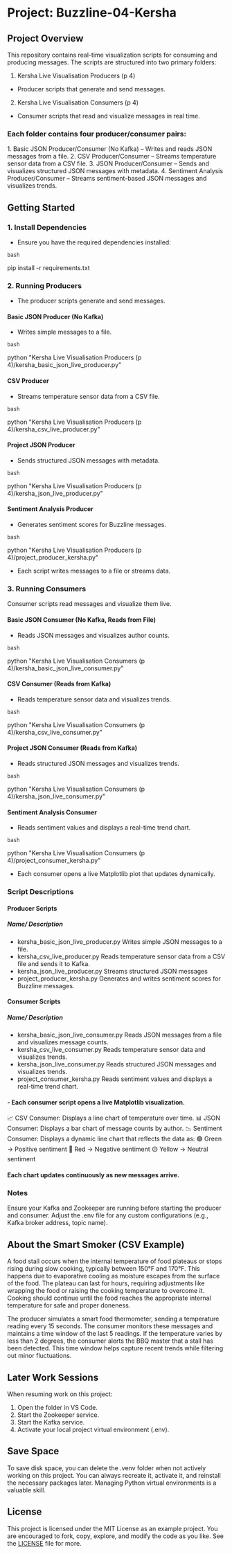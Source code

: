 # Project: Buzzline-04-Kersha

## Project Overview
This repository contains real-time visualization scripts for consuming and producing messages. The scripts are structured into two primary folders:

1. Kersha Live Visualisation Producers (p 4)
- Producer scripts that generate and send messages.

2. Kersha Live Visualisation Consumers (p 4)
- Consumer scripts that read and visualize messages in real time.

### Each folder contains four producer/consumer pairs:

1️.  Basic JSON Producer/Consumer (No Kafka) – Writes and reads JSON messages from a file.
2️.  CSV Producer/Consumer – Streams temperature sensor data from a CSV file.
3️.  JSON Producer/Consumer – Sends and visualizes structured JSON messages with metadata.
4️.  Sentiment Analysis Producer/Consumer – Streams sentiment-based JSON messages and visualizes trends.

## Getting Started
### 1️.  Install Dependencies
- Ensure you have the required dependencies installed:

```bash```

pip install -r requirements.txt

### 2️.  Running Producers
- The producer scripts generate and send messages.

#### Basic JSON Producer (No Kafka)
- Writes simple messages to a file.

```bash```

python "Kersha Live Visualisation Producers (p 4)/kersha_basic_json_live_producer.py"

#### CSV Producer
- Streams temperature sensor data from a CSV file.

```bash```

python "Kersha Live Visualisation Producers (p 4)/kersha_csv_live_producer.py"

#### Project JSON Producer
- Sends structured JSON messages with metadata.

```bash```

python "Kersha Live Visualisation Producers (p 4)/kersha_json_live_producer.py"


#### Sentiment Analysis Producer
- Generates sentiment scores for Buzzline messages.

```bash```

python "Kersha Live Visualisation Producers (p 4)/project_producer_kersha.py"
- Each script writes messages to a file or streams data.

### 3️.  Running Consumers
Consumer scripts read messages and visualize them live.

#### Basic JSON Consumer (No Kafka, Reads from File)
- Reads JSON messages and visualizes author counts.

```bash```

python "Kersha Live Visualisation Consumers (p 4)/kersha_basic_json_live_consumer.py"

#### CSV Consumer (Reads from Kafka)
- Reads temperature sensor data and visualizes trends.

```bash```

python "Kersha Live Visualisation Consumers (p 4)/kersha_csv_live_consumer.py"

 #### Project JSON Consumer (Reads from Kafka)
- Reads structured JSON messages and visualizes trends.

```bash```

python "Kersha Live Visualisation Consumers (p 4)/kersha_json_live_consumer.py"

#### Sentiment Analysis Consumer
- Reads sentiment values and displays a real-time trend chart.

```bash```

python "Kersha Live Visualisation Consumers (p 4)/project_consumer_kersha.py"
- Each consumer opens a live Matplotlib plot that updates dynamically.

### Script Descriptions
#### Producer Scripts
##### Name/ Description
- kersha_basic_json_live_producer.py	Writes simple JSON messages to a file.
- kersha_csv_live_producer.py	Reads temperature sensor data from a CSV file and sends it to Kafka.
- kersha_json_live_producer.py	Streams structured JSON messages 
- project_producer_kersha.py	Generates and writes sentiment scores for Buzzline messages.
#### Consumer Scripts
##### Name/ Description
- kersha_basic_json_live_consumer.py	Reads JSON messages from a file and visualizes message counts.
- kersha_csv_live_consumer.py	Reads temperature sensor data and visualizes trends.
- kersha_json_live_consumer.py	Reads structured JSON messages and visualizes trends.
- project_consumer_kersha.py	Reads sentiment values and displays a real-time trend chart.



#### - Each consumer script opens a live Matplotlib visualization.

📈 CSV Consumer: Displays a line chart of temperature over time.
📊 JSON Consumer: Displays a bar chart of message counts by author.
📉 Sentiment Consumer: Displays a dynamic line chart that reflects the data as:
🟢 Green → Positive sentiment
🔴 Red → Negative sentiment
🟡 Yellow → Neutral sentiment
#### Each chart updates continuously as new messages arrive.


### Notes
Ensure your Kafka and Zookeeper are running before starting the producer and consumer.
Adjust the .env file for any custom configurations (e.g., Kafka broker address, topic name).


## About the Smart Smoker (CSV Example)

A food stall occurs when the internal temperature of food plateaus or 
stops rising during slow cooking, typically between 150°F and 170°F. 
This happens due to evaporative cooling as moisture escapes from the 
surface of the food. The plateau can last for hours, requiring 
adjustments like wrapping the food or raising the cooking temperature to 
overcome it. Cooking should continue until the food reaches the 
appropriate internal temperature for safe and proper doneness.

The producer simulates a smart food thermometer, sending a temperature 
reading every 15 seconds. The consumer monitors these messages and 
maintains a time window of the last 5 readings. 
If the temperature varies by less than 2 degrees, the consumer alerts 
the BBQ master that a stall has been detected. This time window helps 
capture recent trends while filtering out minor fluctuations.

## Later Work Sessions
When resuming work on this project:
1. Open the folder in VS Code. 
2. Start the Zookeeper service.
3. Start the Kafka service.
4. Activate your local project virtual environment (.env).

## Save Space
To save disk space, you can delete the .venv folder when not actively working on this project.
You can always recreate it, activate it, and reinstall the necessary packages later. 
Managing Python virtual environments is a valuable skill. 

## License
This project is licensed under the MIT License as an example project. 
You are encouraged to fork, copy, explore, and modify the code as you like. 
See the [LICENSE](LICENSE.txt) file for more.
